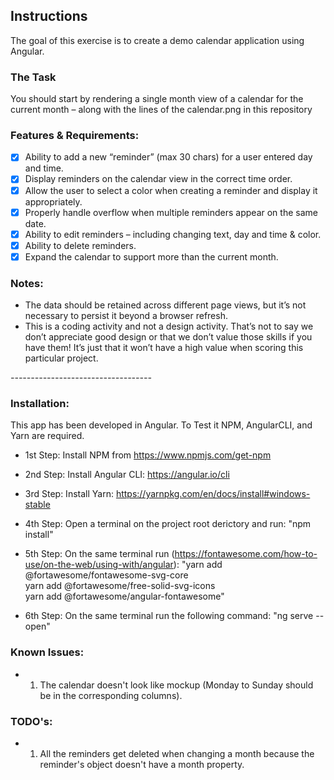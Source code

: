 ﻿## Instructions

The goal of this exercise is to create a demo calendar application using Angular.

### The Task

You should start by rendering a single month view of a calendar for the current month – along with the lines of the calendar.png in this repository

### Features & Requirements:

- [x] Ability to add a new “reminder” (max 30 chars) for a user entered day and time.
- [x] Display reminders on the calendar view in the correct time order.
- [x] Allow the user to select a color when creating a reminder and display it appropriately.
- [x] Properly handle overflow when multiple reminders appear on the same date.
- [x] Ability to edit reminders – including changing text, day and time & color.
- [x] Ability to delete reminders.
- [x] Expand the calendar to support more than the current month.

### Notes:

* The data should be retained across different page views, but it’s not necessary to persist it beyond a browser refresh.
* This is a coding activity and not a design activity. That’s not to say we don’t appreciate good design or that we don’t value those skills if you have them! It’s just that it won’t have a high value when scoring this particular project.

*-----------------------------------*

### Installation:

This app has been developed in Angular. To Test it NPM, AngularCLI, and Yarn are required.

- 1st Step: Install NPM from https://www.npmjs.com/get-npm

- 2nd Step: Install Angular CLI: https://angular.io/cli

- 3rd Step: Install Yarn: https://yarnpkg.com/en/docs/install#windows-stable

- 4th Step: Open a terminal on the project root derictory and run: "npm install"

- 5th Step: On the same terminal run (https://fontawesome.com/how-to-use/on-the-web/using-with/angular): "yarn add @fortawesome/fontawesome-svg-core \
  yarn add @fortawesome/free-solid-svg-icons \
  yarn add @fortawesome/angular-fontawesome"

- 6th Step: On the same terminal run the following command: "ng serve --open"


### Known Issues:

- 1) The calendar doesn't look like mockup (Monday to Sunday should be in the corresponding columns).


### TODO's:
- 1) All the reminders get deleted when changing a month because the reminder's object doesn't have a month property.